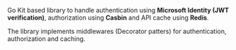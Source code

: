Go Kit based library to handle authentication using **Microsoft Identity (JWT verification)**, authorization using **Casbin** and API cache using **Redis**.

The library implements middlewares (Decorator patters) for authentication, authorization and caching.